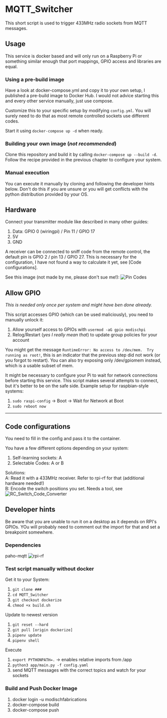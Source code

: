 # MQTT_Switcher
This short script is used to trigger 433MHz radio sockets from MQTT messages.


## Usage
This service is docker based and will only run on a Raspberry Pi or something similar enough that 
port mappings, GPIO access and libraries are equal. 

### Using a pre-build image

Have a look at docker-compose.yml and copy it to your own setup, I published a pre-build image to Docker Hub.
I would not advice starting this and every other service manually, just use compose.

Customize this to your specific setup by modifying `config.yml`. 
You will surely need to do that as most remote controlled sockets use different codes.

Start it using `docker-compose up -d` when ready.

### Building your own image (*not recommended*)

Clone this repository and build it by calling `docker-compose up --build -d`. 
Follow the recipe provided in the previous chapter to configure your system.

### Manual execution

You can execute it manually by cloning and following the developer hints below.
Don't do this if you are unsure or you will get conflicts with the python distribution 
provided by your OS.

## Hardware

Connect your transmitter module like described in many other guides:
1. Data: GPIO 0 (wiringpi) / Pin 11 / GPIO 17
2. 5V
3. GND

A receiver can be connected to sniff code from the remote control, the 
default pin is GPIO 2 / pin 13 / GPIO 27. 
This is necessary for the configuration, I have not found a way to calculate it yet, see [Code configurations].

See this image (not made by me, please don't sue me!):
![Pin Codes](https://pi4j.com/1.2/images/j8header-3b.png)

## Allow GPIO
*This is needed only once per system and might have ben done already.*

This script accesses GPIO (which can be used maliciously), you need to manually unlock it:
1. Allow yourself access to GPIOs with `usermod -aG gpio modischpi`
2. Relog/Restart (*yes I really mean that*) to update group policies for your account

You might get the message `RuntimeError: No access to /dev/mem.  Try running as root!`, 
this is an indicator that the previous step did not work (or you forgot to restart).
You can also try exposing only /dev/gpiomem instead, which is a usable subset of mem.

It might be necessary to configure your Pi to wait for network connections before starting this service.
This script makes several attempts to connect, but it's better to be on the safe side.
Example setup for raspbian-style systems:  
1. `sudo raspi-config` -> Boot -> Wait for Network at Boot  
1. `sudo reboot now`

----------------------------------------------

## Code configurations

You need to fill in the config and pass it to the container.

You have a few different options depending on your system:
1. Self-learning sockets: A
2. Selectable Codes: A or B

Solutions:  
A: Read it with a 433MHz receiver. Refer to rpi-rf for that (additional hardware needed!)  
B: Encode the switch positions you set. Needs a tool, see ![RC_Switch_Code_Converter](https://github.com/ModischFabrications/RC_Switch_Code_Converter)

## Developer hints

Be aware that you are unable to run it on a desktop as it depends on RPI's GPIOs.
YOu will probably need to comment out the import for that and set a breakpoint somewhere.

### Dependencies

paho-mqtt
![rpi-rf](https://github.com/milaq/rpi-rf)

### Test script manually without docker
Get it to your System:
1. `git clone ###`
2. `cd MQTT_Switcher`
4. `git checkout dockerize`
4. `chmod +x build.sh`

Update to newest version
1. `git reset --hard`
3. `git pull [origin dockerize]`
5. `pipenv update`
6. `pipenv shell`

Execute
1. `export PYTHONPATH=.`        -> enables relative imports from /app
2. `python3 app/main.py -f config.yaml`
3. send MQTT messages with the correct topics and watch for your sockets

### Build and Push Docker Image
1. docker login -u modischfabrications
2. docker-compose build
3. docker-compose push

